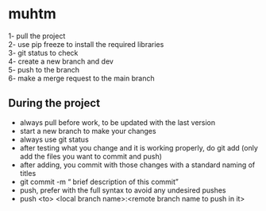 # muhtm

1- pull the project  <br>
2- use pip freeze to install the required libraries  <br>
3- git status to check    <br>
4- create a new branch and dev  <br>
5- push to the branch  <br>
6- make a merge request to the main branch  <br>


## During the project
- always pull before work, to be updated with the last version <br>
- start a new branch to make your changes <br>
- always use git status <br>
- after testing what you change and it is working properly, do git add (only add the files you want to commit and push) <br>
- after adding, you commit with those changes with a standard naming of titles <br>
- git commit -m “ brief description of this commit” <br>
- push, prefer with the full syntax to avoid any undesired pushes <br>
- push &lt;to&gt; &lt;local branch name&gt;:&lt;remote branch name to push in it&gt; <br>
